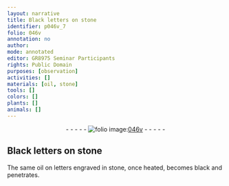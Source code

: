 ```yaml
---
layout: narrative
title: Black letters on stone
identifier: p046v_7
folio: 046v
annotation: no
author:
mode: annotated
editor: GR8975 Seminar Participants
rights: Public Domain
purposes: [observation]
activities: []
materials: [oil, stone]
tools: []
colors: []
plants: []
animals: []
---
```


 <div class="folio" align="center">- - - - - <a href="http://gallica.bnf.fr/ark:/12148/btv1b10500001g/f98.image" target="_blank"><img src="https://cu-mkp.github.io/GR8975-edition/assets/photo-icon.png" alt="folio image: " style="display:inline-block; margin-bottom:-3px;"/>046v</a> - - - - - </div>  

## Black letters on stone

 
The same <span class="material">oil</span> on letters engraved in <span class="material">stone</span>, once heated, becomes black and penetrates.
 